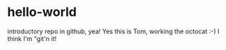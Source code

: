 hello-world
===========

introductory repo in github, yea!
Yes this is Tom, working the octocat :-)
I think I'm "git'n it!
